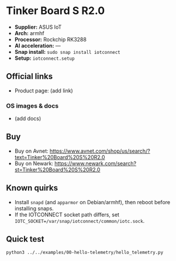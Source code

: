 # Tinker Board S R2.0

- **Supplier:** ASUS IoT
- **Arch:** armhf
- **Processor:** Rockchip RK3288
- **AI acceleration:** —
- **Snap install:** `sudo snap install iotconnect`
- **Setup:** `iotconnect.setup`

## Official links
- Product page: (add link)

### OS images & docs
- (add docs)

## Buy
- Buy on Avnet: https://www.avnet.com/shop/us/search/?text=Tinker%20Board%20S%20R2.0
- Buy on Newark: https://www.newark.com/search?st=Tinker%20Board%20S%20R2.0

## Known quirks
- Install `snapd` (and `apparmor` on Debian/armhf), then reboot before installing snaps.
- If the IOTCONNECT socket path differs, set `IOTC_SOCKET=/var/snap/iotconnect/common/iotc.sock`.

## Quick test
```bash
python3 ../../examples/00-hello-telemetry/hello_telemetry.py
```

